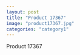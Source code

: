 ```yaml
---
layout: post
title: "Product 17367"
image: "product17367.jpg"
categories: "category1"
---
```

Product 17367
